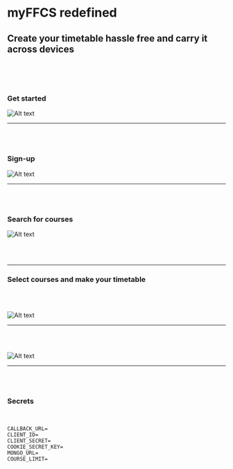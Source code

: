 # myFFCS redefined

## Create your timetable hassle free and carry it across devices

<br />
<br />
<br />

### Get started

![Alt text](./public/images/pic1.png)
___

<br />
<br />

### Sign-up

![Alt text](./public/images/pic2.png)
___
<br />
<br />

### Search for courses

![Alt text](./public/images/pic3.png)

<br />
<br />

___

### Select courses and make your timetable

<br />
<br />

![Alt text](./public/images/pic4.png)
___
<br />
<br />

![Alt text](./public/images/pic5.png)
___


<br />
<br />

### Secrets

<br />

```
CALLBACK_URL=
CLIENT_ID=
CLIENT_SECRET=
COOKIE_SECRET_KEY=
MONGO_URL=
COURSE_LIMIT=
```